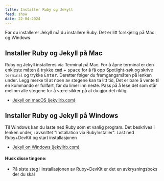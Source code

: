 ```yaml
---
title: Installer Ruby og Jekyll
feed: show
date: 22-04-2024
---
```

Før du installerer Jekyll må du installere Ruby. Det er litt forskjellig på Mac og Windows

## Installer Ruby og Jekyll på Mac
Ruby og Jekyll installeres via Terminal på Mac. For å åpne terminal er den enkleste måten å trykke <kbd>cmd</kbd> + <kbd>space</kbd> for å få opp Spotlight-søk og skrive `terminal` og trykke <kbd>Enter</kbd>. Deretter følger du fremgangsmåten på lenken under. Legg merke til at noen av stegene kan ta litt tid, Det er bare å vente til en kommando er fullført, før du limer inn neste. Pass på å lese det som står mellom alle stegene for å være sikker på at du gjør det riktig.
- [Jekyll on macOS (jekyllrb.com)](https://jekyllrb.com/docs/installation/macos/)

## Installer Ruby og Jekyll på Windows
Til Windows kan du laste ned Ruby som et vanlig program. Det beskrives i lenken under, i avsnittet "Installation via RubyInstaller". Last ned Ruby+DevKit og start installasjonen
- [Jekyll on Windows (jekyllrb.com)](https://jekyllrb.com/docs/installation/windows/)
#### Husk disse tingene:
* På siste steg i installasjonen av Ruby+DevKit er det en avkrysningsboks der du skal 
